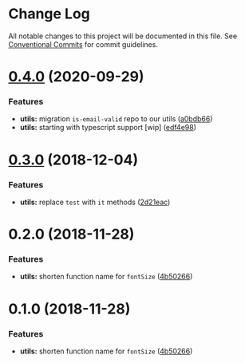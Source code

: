 # Change Log

All notable changes to this project will be documented in this file.
See [Conventional Commits](https://conventionalcommits.org) for commit guidelines.

# [0.4.0](https://github.com/fintory/toolkit/compare/@fintory/utils@0.3.0...@fintory/utils@0.4.0) (2020-09-29)


### Features

* **utils:** migration `is-email-valid` repo to our utils ([a0bdb66](https://github.com/fintory/toolkit/commit/a0bdb66))
* **utils:** starting with typescript support [wip] ([edf4e98](https://github.com/fintory/toolkit/commit/edf4e98))





# [0.3.0](https://github.com/fintory/toolkit/compare/@fintory/utils@0.2.0...@fintory/utils@0.3.0) (2018-12-04)


### Features

* **utils:** replace `test` with `it` methods ([2d21eac](https://github.com/fintory/toolkit/commit/2d21eac))





# 0.2.0 (2018-11-28)


### Features

* **utils:** shorten function name for `fontSize` ([4b50266](https://github.com/fintory/toolkit/commit/4b50266))





# 0.1.0 (2018-11-28)


### Features

* **utils:** shorten function name for `fontSize` ([4b50266](https://github.com/fintory/toolkit/commit/4b50266))
